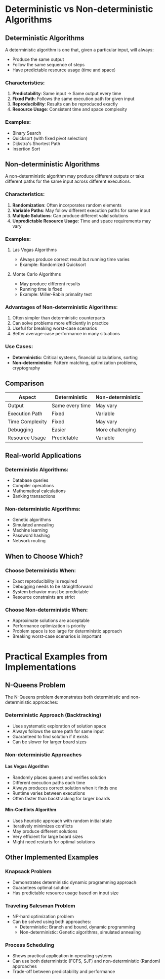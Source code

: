 # Deterministic vs Non-deterministic Algorithms

## Deterministic Algorithms

A deterministic algorithm is one that, given a particular input, will always:
- Produce the same output
- Follow the same sequence of steps
- Have predictable resource usage (time and space)

### Characteristics:
1. **Predictability**: Same input → Same output every time
2. **Fixed Path**: Follows the same execution path for given input
3. **Reproducibility**: Results can be reproduced exactly
4. **Resource Usage**: Consistent time and space complexity

### Examples:
- Binary Search
- Quicksort (with fixed pivot selection)
- Dijkstra's Shortest Path
- Insertion Sort

## Non-deterministic Algorithms

A non-deterministic algorithm may produce different outputs or take different paths for the same input across different executions.

### Characteristics:
1. **Randomization**: Often incorporates random elements
2. **Variable Paths**: May follow different execution paths for same input
3. **Multiple Solutions**: Can produce different valid solutions
4. **Unpredictable Resource Usage**: Time and space requirements may vary

### Examples:
1. Las Vegas Algorithms
   - Always produce correct result but running time varies
   - Example: Randomized Quicksort

2. Monte Carlo Algorithms
   - May produce different results
   - Running time is fixed
   - Example: Miller-Rabin primality test

### Advantages of Non-deterministic Algorithms:
1. Often simpler than deterministic counterparts
2. Can solve problems more efficiently in practice
3. Useful for breaking worst-case scenarios
4. Better average-case performance in many situations

### Use Cases:
- **Deterministic**: Critical systems, financial calculations, sorting
- **Non-deterministic**: Pattern matching, optimization problems, cryptography

## Comparison

| Aspect | Deterministic | Non-deterministic |
|--------|--------------|-------------------|
| Output | Same every time | May vary |
| Execution Path | Fixed | Variable |
| Time Complexity | Fixed | May vary |
| Debugging | Easier | More challenging |
| Resource Usage | Predictable | Variable |

## Real-world Applications

### Deterministic Algorithms:
- Database queries
- Compiler operations
- Mathematical calculations
- Banking transactions

### Non-deterministic Algorithms:
- Genetic algorithms
- Simulated annealing
- Machine learning
- Password hashing
- Network routing

## When to Choose Which?

### Choose Deterministic When:
- Exact reproducibility is required
- Debugging needs to be straightforward
- System behavior must be predictable
- Resource constraints are strict

### Choose Non-deterministic When:
- Approximate solutions are acceptable
- Performance optimization is priority
- Problem space is too large for deterministic approach
- Breaking worst-case scenarios is important

# Practical Examples from Implementations

## N-Queens Problem
The N-Queens problem demonstrates both deterministic and non-deterministic approaches:

### Deterministic Approach (Backtracking)
- Uses systematic exploration of solution space
- Always follows the same path for same input
- Guaranteed to find solution if it exists
- Can be slower for larger board sizes

### Non-deterministic Approaches

#### Las Vegas Algorithm
- Randomly places queens and verifies solution
- Different execution paths each time
- Always produces correct solution when it finds one
- Runtime varies between executions
- Often faster than backtracking for larger boards

#### Min-Conflicts Algorithm
- Uses heuristic approach with random initial state
- Iteratively minimizes conflicts
- May produce different solutions
- Very efficient for large board sizes
- Might need restarts for optimal solutions

## Other Implemented Examples

### Knapsack Problem
- Demonstrates deterministic dynamic programming approach
- Guarantees optimal solution
- Has predictable resource usage based on input size

### Traveling Salesman Problem
- NP-hard optimization problem
- Can be solved using both approaches:
  - Deterministic: Branch and bound, dynamic programming
  - Non-deterministic: Genetic algorithms, simulated annealing

### Process Scheduling
- Shows practical application in operating systems
- Can use both deterministic (FCFS, SJF) and non-deterministic (Random) approaches
- Trade-off between predictability and performance